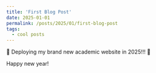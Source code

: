 ```yaml
---
title: 'First Blog Post'
date: 2025-01-01
permalink: /posts/2025/01/first-blog-post
tags:
  - cool posts
---
```


🚀 Deploying my brand new academic website in 2025!!! 🚀

Happy new year!
